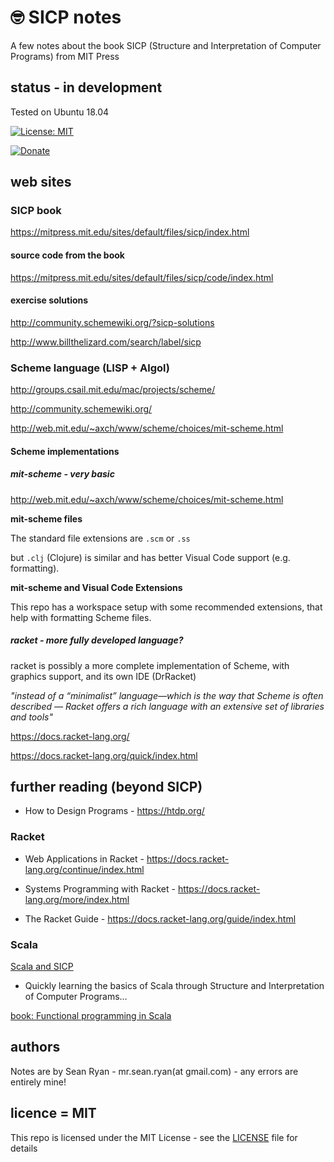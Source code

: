 # :nerd_face: SICP notes

A few notes about the book SICP (Structure and Interpretation of Computer Programs) from MIT Press

## status - in development

Tested on Ubuntu 18.04

[![License: MIT](https://img.shields.io/badge/License-MIT-yellow.svg)](https://opensource.org/licenses/MIT)

[![Donate](https://img.shields.io/badge/donate-paypal-blue.svg)](https://paypal.me/mrseanryan)

## web sites

### SICP book

https://mitpress.mit.edu/sites/default/files/sicp/index.html

#### source code from the book

https://mitpress.mit.edu/sites/default/files/sicp/code/index.html

#### exercise solutions

http://community.schemewiki.org/?sicp-solutions

http://www.billthelizard.com/search/label/sicp

### Scheme language (LISP + Algol)

http://groups.csail.mit.edu/mac/projects/scheme/

http://community.schemewiki.org/

http://web.mit.edu/~axch/www/scheme/choices/mit-scheme.html

#### Scheme implementations

##### mit-scheme - very basic

http://web.mit.edu/~axch/www/scheme/choices/mit-scheme.html

**mit-scheme files**

The standard file extensions are `.scm` or `.ss`

but `.clj` (Clojure) is similar and has better Visual Code support (e.g. formatting).

**mit-scheme and Visual Code Extensions**

This repo has a workspace setup with some recommended extensions, that help with formatting Scheme files.

##### racket - more fully developed language?

racket is possibly a more complete implementation of Scheme,
with graphics support, and its own IDE (DrRacket)

*"instead of a “minimalist” language—which is the way that Scheme is often described — Racket offers a rich language with an extensive set of libraries and tools"*

https://docs.racket-lang.org/

https://docs.racket-lang.org/quick/index.html

## further reading (beyond SICP)

- How to Design Programs - https://htdp.org/

### Racket

- Web Applications in Racket - https://docs.racket-lang.org/continue/index.html

- Systems Programming with Racket - https://docs.racket-lang.org/more/index.html

- The Racket Guide - https://docs.racket-lang.org/guide/index.html

### Scala

[Scala and SICP](https://blog.usejournal.com/quickly-learning-the-basics-of-scala-through-structure-and-interpretation-of-computer-programs-ed5bfa90e8dc?gi=e39cb84eef6c)

- Quickly learning the basics of Scala through Structure and Interpretation of Computer Programs…

[book: Functional programming in Scala](https://www.bol.com/nl/p/functional-programming-in-scala/9200000011141605/?Referrer=ADVNLGOO002008J-VTCEETBYONRDO-312194578750&gclsrc=aw.ds&ds_rl=1263476&Referrer=ADVNLGOO002008J-VTCEETBYONRDO-312194578750&gclid=CjwKCAjw4LfkBRBDEiwAc2DSlGXukuy5losEz-q9Z7Cp8iPYBdnJOhDyNth5y1Bbh1uqG3qnJfLe4hoCBDYQAvD_BwE)

## authors

Notes are by Sean Ryan - mr.sean.ryan(at gmail.com) - any errors are entirely mine!

## licence = MIT

This repo is licensed under the MIT License - see the [LICENSE](LICENSE) file for details
